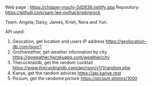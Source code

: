 Web page : https://chipper-mochi-2d2836.netlify.app
Repository:  https://github.com/sam-lee-py/hackripbigrock

Team:  Angela, Daisy, James, Krish, Nora and Yun. 


API used: 
1. Geocation, get location and users IP address https://geolocation-db.com/json/1
2. Grothweather, get weather information by city https://goweather.herokuapp.com/weather/city
3. Thecocktaildb, get the random cocktail https://www.thecocktaildb.com/api/json/v1/1/random.php
4. Kanye, get the random advices https://api.kanye.rest
5. Picsum, get the randome picture https://picsum.photos/1000